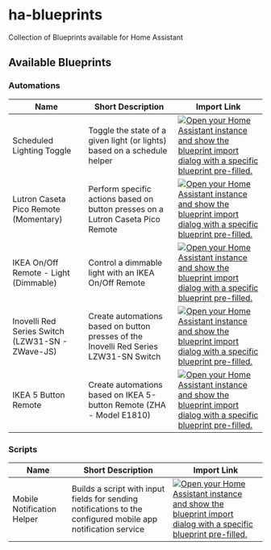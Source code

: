 # ha-blueprints

Collection of Blueprints available for Home Assistant

## Available Blueprints

### Automations

| Name                                             | Short Description                                                                     | Import Link                                                                                                                                                                                                                                                                                                                                                      |
| ------------------------------------------------ | ------------------------------------------------------------------------------------- | ---------------------------------------------------------------------------------------------------------------------------------------------------------------------------------------------------------------------------------------------------------------------------------------------------------------------------------------------------------------- |
| Scheduled Lighting Toggle                        | Toggle the state of a given light (or lights) based on a schedule helper              | [![Open your Home Assistant instance and show the blueprint import dialog with a specific blueprint pre-filled.](https://my.home-assistant.io/badges/blueprint_import.svg)](https://my.home-assistant.io/redirect/blueprint_import/?blueprint_url=https%3A%2F%2Fgithub.com%2Ftravipross%2Fha-blueprints%2Fblob%2Fmain%2Fautomations%2Fscheduled-light.yaml)      |
| Lutron Caseta Pico Remote (Momentary)            | Perform specific actions based on button presses on a Lutron Caseta Pico Remote       | [![Open your Home Assistant instance and show the blueprint import dialog with a specific blueprint pre-filled.](https://my.home-assistant.io/badges/blueprint_import.svg)](https://my.home-assistant.io/redirect/blueprint_import/?blueprint_url=https%3A%2F%2Fgithub.com%2Ftravipross%2Fha-blueprints%2Fblob%2Fmain%2Fautomations%2Fpico-remote.yaml)          |
| IKEA On/Off Remote - Light (Dimmable)            | Control a dimmable light with an IKEA On/Off Remote                                   | [![Open your Home Assistant instance and show the blueprint import dialog with a specific blueprint pre-filled.](https://my.home-assistant.io/badges/blueprint_import.svg)](https://my.home-assistant.io/redirect/blueprint_import/?blueprint_url=https%3A%2F%2Fgithub.com%2Ftravipross%2Fha-blueprints%2Fblob%2Fmain%2Fautomations%2Fikea-on-off-remote.yaml)   |
| Inovelli Red Series Switch (LZW31-SN - ZWave-JS) | Create automations based on button presses of the Inovelli Red Series LZW31-SN Switch | [![Open your Home Assistant instance and show the blueprint import dialog with a specific blueprint pre-filled.](https://my.home-assistant.io/badges/blueprint_import.svg)](https://my.home-assistant.io/redirect/blueprint_import/?blueprint_url=https%3A%2F%2Fgithub.com%2Ftravipross%2Fha-blueprints%2Fblob%2Fmain%2Fautomations%2Finovelli-red.yaml)         |
| IKEA 5 Button Remote                             | Create automations based on IKEA 5-button Remote (ZHA - Model E1810)                  | [![Open your Home Assistant instance and show the blueprint import dialog with a specific blueprint pre-filled.](https://my.home-assistant.io/badges/blueprint_import.svg)](https://my.home-assistant.io/redirect/blueprint_import/?blueprint_url=https%3A%2F%2Fgithub.com%2Ftravipross%2Fha-blueprints%2Fblob%2Fmain%2Fautomations%2Fikea-5-button-remote.yaml) |

### Scripts

| Name                       | Short Description                                                                                             | Import Link                                                                                                                                                                                                                                                                                                                                                        |
| -------------------------- | ------------------------------------------------------------------------------------------------------------- | ------------------------------------------------------------------------------------------------------------------------------------------------------------------------------------------------------------------------------------------------------------------------------------------------------------------------------------------------------------------ |
| Mobile Notification Helper | Builds a script with input fields for sending notifications to the configured mobile app notification service | [![Open your Home Assistant instance and show the blueprint import dialog with a specific blueprint pre-filled.](https://my.home-assistant.io/badges/blueprint_import.svg)](https://my.home-assistant.io/redirect/blueprint_import/?blueprint_url=https%3A%2F%2Fgithub.com%2Ftravipross%2Fha-blueprints%2Fblob%2Fmain%2Fscripts%2Fmobile-notification-helper.yaml) |
